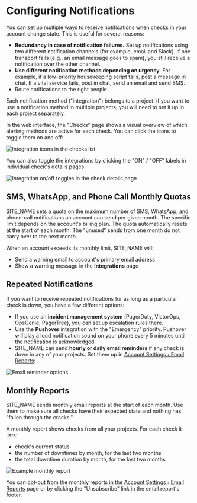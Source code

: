 # Configuring Notifications

You can set up multiple ways to receive notifications when checks in your account
change state. This is useful for several reasons:

* **Redundancy in case of notification failures.** Set up notifications using two
different notification channels (for example, email and Slack). If one transport
fails (e.g., an email message goes to spam), you still receive a notification over the
other channel.
* **Use different notification methods depending on urgency**. For example, if a
low-priority housekeeping script fails, post a message in chat. If a vital service fails,
post in chat, send an email and send SMS.
* Route notifications to the right people.

Each notification method ("integration") belongs to a project:
if you want to use a notification method in multiple projects, you will need to
set it up in each project separately.

In the web interface, the "Checks" page shows a visual overview of which alerting
methods are active for each check. You can click the icons to toggle them on and off:

![Integration icons in the checks list](IMG_URL/checks_integrations.png)

You can also toggle the integrations by clicking the "ON" / "OFF" labels in
individual check's details pages:

![Integration on/off toggles in the check details page](IMG_URL/details_integrations.png)

## SMS, WhatsApp, and Phone Call Monthly Quotas

SITE_NAME sets a quota on the maximum number of SMS, WhatsApp, and phone-call
notifications an account can send per given month. The specific limit depends on the
account's billing plan. The quota automatically resets at the start of each month.
The "unused" sends from one month do not carry over to the next month.

When an account exceeds its monthly limit, SITE_NAME will:

* Send a warning email to account's primary email address
* Show a warning message in the **Integrations** page


## Repeated Notifications

If you want to receive repeated notifications for as long as a particular check is
down, you have a few different options:

* If you use an **incident management system** (PagerDuty, VictorOps, OpsGenie,
PagerTree), you can set up escalation rules there.
* Use the **Pushover** integration with the "Emergency" priority. Pushover will
play a loud notification sound on your phone every 5 minutes until the notification
is acknowledged.
* SITE_NAME can send **hourly or daily email reminders** if any check is down
in any of your projects.
Set them up in [Account Settings › Email Reports](../../accounts/profile/notifications/):

![Email reminder options](IMG_URL/email_reports.png)

## Monthly Reports

SITE_NAME sends monthly email reports at the start of each month. Use them
to make sure all checks have their expected state and nothing has
"fallen through the cracks."

A monthly report shows checks from all your projects.
For each check it lists:

* check's current status
* the number of downtimes by month, for the last two months
* the total downtime duration by month, for the last two months

![Example monthly report](IMG_URL/monthly_report.png)

You can opt-out from the monthly reports in the
[Account Settings › Email Reports](../../accounts/profile/notifications/) page
or by clicking the "Unsubscribe" link in the email report's footer.
